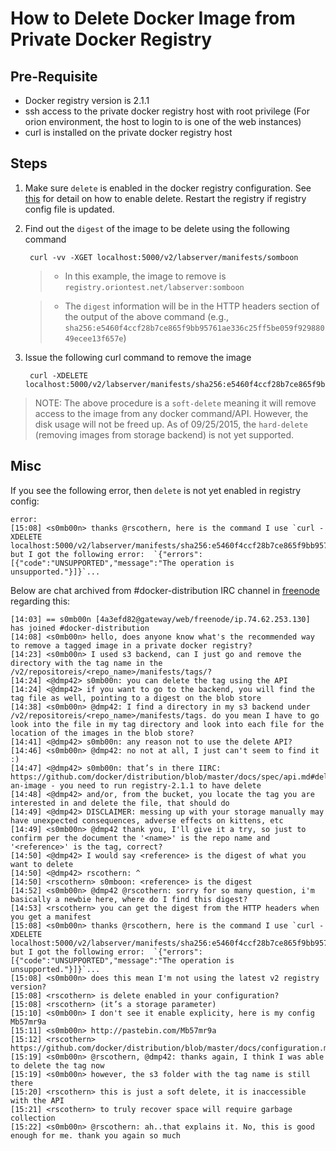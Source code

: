 # How to Delete Docker Image from Private Docker Registry

## Pre-Requisite
* Docker registry version is 2.1.1
* ssh access to the private docker registry host with root privilege (For orion environment, the host to login to is one of the web instances)
* curl is installed on the private docker registry host

## Steps
1. Make sure `delete` is enabled in the docker registry configuration. See [this](https://github.com/docker/distribution/blob/master/docs/configuration.md#delete) for detail on how to enable delete. Restart the registry if registry config file is updated.

2. Find out the `digest` of the image to be delete using the following command

        curl -vv -XGET localhost:5000/v2/labserver/manifests/somboon
        
    > * In this example, the image to remove is `registry.oriontest.net/labserver:somboon`
    
    > * The `digest` information will be in the HTTP headers section of the output of the above command (e.g., `sha256:e5460f4ccf28b7ce865f9bb95761ae336c25ff5be059f92988049ecee13f657e`)

3. Issue the following curl command to remove the image 
        
        curl -XDELETE localhost:5000/v2/labserver/manifests/sha256:e5460f4ccf28b7ce865f9bb95761ae336c25ff5be059f92988049ecee13f657e
        
        
> NOTE: The above procedure is a `soft-delete` meaning it will remove access to the image from any docker command/API. However, the disk usage will
not be freed up. As of 09/25/2015, the `hard-delete` (removing images from storage backend) is not yet supported.

## Misc
If you see the following error, then `delete` is not yet enabled in registry config:
```
error:
[15:08] <s0mb00n> thanks @rscothern, here is the command I use `curl -XDELETE localhost:5000/v2/labserver/manifests/sha256:e5460f4ccf28b7ce865f9bb95761ae336c25ff5be059f92988049ecee13f657e` but I got the following error:  `{"errors":[{"code":"UNSUPPORTED","message":"The operation is unsupported."}]}`...
```

Below are chat archived from #docker-distribution IRC channel in [freenode](http://webchat.freenode.net/) regarding this:

```
[14:03] == s0mb00n [4a3efd82@gateway/web/freenode/ip.74.62.253.130] has joined #docker-distribution
[14:08] <s0mb00n> hello, does anyone know what's the recommended way to remove a tagged image in a private docker registry?
[14:23] <s0mb00n> I used s3 backend, can I just go and remove the directory with the tag name in the /v2/repositoreis/<repo_name>/manifests/tags/?
[14:24] <@dmp42> s0mb00n: you can delete the tag using the API
[14:24] <@dmp42> if you want to go to the backend, you will find the tag file as well, pointing to a digest on the blob store
[14:38] <s0mb00n> @dmp42: I find a directory in my s3 backend under /v2/repositoreis/<repo_name>/manifests/tags. do you mean I have to go look into the file in my tag directory and look into each file for the location of the images in the blob store?
[14:41] <@dmp42> s0mb00n: any reason not to use the delete API?
[14:46] <s0mb00n> @dmp42: no not at all, I just can't seem to find it :)
[14:47] <@dmp42> s0mb00n: that’s in there IIRC: https://github.com/docker/distribution/blob/master/docs/spec/api.md#deleting-an-image - you need to run registry-2.1.1 to have delete
[14:48] <@dmp42> and/or, from the bucket, you locate the tag you are interested in and delete the file, that should do
[14:49] <@dmp42> DISCLAIMER: messing up with your storage manually may have unexpected consequences, adverse effects on kittens, etc
[14:49] <s0mb00n> @dmp42 thank you, I'll give it a try, so just to confirm per the document the '<name>' is the repo name and '<reference>' is the tag, correct?
[14:50] <@dmp42> I would say <reference> is the digest of what you want to delete
[14:50] <@dmp42> rscothern: ^
[14:50] <rscothern> s0mboon: <reference> is the digest
[14:52] <s0mb00n> @dmp42 @rscothern: sorry for so many question, i'm basically a newbie here, where do I find this digest?
[14:53] <rscothern> you can get the digest from the HTTP headers when you get a manifest
[15:08] <s0mb00n> thanks @rscothern, here is the command I use `curl -XDELETE localhost:5000/v2/labserver/manifests/sha256:e5460f4ccf28b7ce865f9bb95761ae336c25ff5be059f92988049ecee13f657e` but I got the following error:  `{"errors":[{"code":"UNSUPPORTED","message":"The operation is unsupported."}]}`...
[15:08] <s0mb00n> does this mean I'm not using the latest v2 registry version?
[15:08] <rscothern> is delete enabled in your configuration?
[15:08] <rscothern> (it’s a storage parameter)
[15:10] <s0mb00n> I don't see it enable explicity, here is my config Mb57mr9a
[15:11] <s0mb00n> http://pastebin.com/Mb57mr9a
[15:12] <rscothern> https://github.com/docker/distribution/blob/master/docs/configuration.md#delete
[15:19] <s0mb00n> @rscothern, @dmp42: thanks again, I think I was able to delete the tag now
[15:19] <s0mb00n> however, the s3 folder with the tag name is still there
[15:20] <rscothern> this is just a soft delete, it is inaccessible with the API
[15:21] <rscothern> to truly recover space will require garbage collection
[15:22] <s0mb00n> @rscothern: ah..that explains it. No, this is good enough for me. thank you again so much
```
